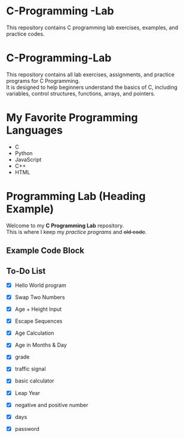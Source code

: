 # C-Programming -Lab
This repository contains C programming lab exercises, examples, and practice codes.

# C-Programming-Lab
This repository contains all lab exercises, assignments, and practice programs for C Programming.  
It is designed to help beginners understand the basics of C, including variables, control structures, functions, arrays, and pointers.

# My Favorite Programming Languages
- C
- Python
- JavaScript
- C++
- HTML

# Programming Lab (Heading Example)
Welcome to my **C Programming Lab** repository.  
This is where I keep my *practice programs* and ~~old code~~.  

## Example Code Block

## To-Do List
- [x] Hello World program
- [x] Swap Two Numbers
- [x] Age + Height Input
- [x] Escape Sequences
- [x] Age Calculation
- [x] Age in Months & Day
- [x] grade
- [x] traffic signal
- [x] basic calculator
- [x] Leap Year
- [x] negative and positive number
- [x] days
- [x] password



